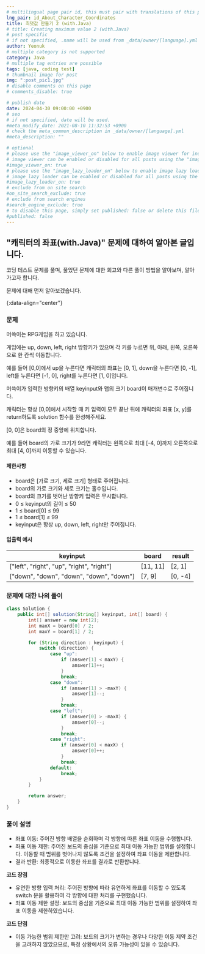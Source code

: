 ```yaml
---
# multilingual page pair id, this must pair with translations of this page. (This name must be unique)
lng_pair: id_About_Character_Coordinates
title: 최댓값 만들기 2 (with.Java)
# title: Creating maximum value 2 (with.Java)
# post specific
# if not specified, .name will be used from _data/owner/[language].yml
author: Yeonuk
# multiple category is not supported
category: Java
# multiple tag entries are possible
tags: [java, coding test]
# thumbnail image for post
img: ":post_pic1.jpg"
# disable comments on this page
# comments_disable: true

# publish date
date: 2024-04-30 09:00:00 +0900
# seo
# if not specified, date will be used.
#meta_modify_date: 2021-08-10 11:32:53 +0900
# check the meta_common_description in _data/owner/[language].yml
#meta_description: ""

# optional
# please use the "image_viewer_on" below to enable image viewer for individual pages or posts (_posts/ or [language]/_posts folders).
# image viewer can be enabled or disabled for all posts using the "image_viewer_posts: true" setting in _data/conf/main.yml.
#image_viewer_on: true
# please use the "image_lazy_loader_on" below to enable image lazy loader for individual pages or posts (_posts/ or [language]/_posts folders).
# image lazy loader can be enabled or disabled for all posts using the "image_lazy_loader_posts: true" setting in _data/conf/main.yml.
#image_lazy_loader_on: true
# exclude from on site search
#on_site_search_exclude: true
# exclude from search engines
#search_engine_exclude: true
# to disable this page, simply set published: false or delete this file
#published: false
---
```


<!-- outline-start -->

## "캐릭터의 좌표(with.Java)" 문제에 대하여 알아본 글입니다.

코딩 테스트 문제를 풀며, 풀었던 문제에 대한 회고와 다른 풀이 방법을 알아보며, 알아가고자 합니다.

문제에 대해 먼저 알아보겠습니다.

{:data-align="center"}

<!-- outline-end -->

### 문제

머쓱이는 RPG게임을 하고 있습니다.

게임에는 up, down, left, right 방향키가 있으며 각 키를 누르면 위, 아래, 왼쪽, 오른쪽으로 한 칸씩 이동합니다.

예를 들어 [0,0]에서 up을 누른다면 캐릭터의 좌표는 [0, 1], down을 누른다면 [0, -1], left를 누른다면 [-1, 0], right를 누른다면 [1, 0]입니다.

머쓱이가 입력한 방향키의 배열 keyinput와 맵의 크기 board이 매개변수로 주어집니다.

캐릭터는 항상 [0,0]에서 시작할 때 키 입력이 모두 끝난 뒤에 캐릭터의 좌표 [x, y]를 return하도록 solution 함수를 완성해주세요.

[0, 0]은 board의 정 중앙에 위치합니다.

예를 들어 board의 가로 크기가 9라면 캐릭터는 왼쪽으로 최대 [-4, 0]까지 오른쪽으로 최대 [4, 0]까지 이동할 수 있습니다.

#### 제한사항

- board은 [가로 크기, 세로 크기] 형태로 주어집니다.
- board의 가로 크기와 세로 크기는 홀수입니다.
- board의 크기를 벗어난 방향키 입력은 무시합니다.
- 0 ≤ keyinput의 길이 ≤ 50
- 1 ≤ board[0] ≤ 99
- 1 ≤ board[1] ≤ 99
- keyinput은 항상 up, down, left, right만 주어집니다.

#### 입출력 예시

| keyinput                                  | board    | result  |
| ----------------------------------------- | -------- | ------- |
| ["left", "right", "up", "right", "right"] | [11, 11] | [2, 1]  |
| ["down", "down", "down", "down", "down"]  | [7, 9]   | [0, -4] |

<!-- | dots                                 | result |
| ------------------------------------ | ------ |
| [[1, 1], [2, 1], [2, 2], [1, 2]]     | 1      |
| [[-1, -1], [1, 1], [1, -1], [-1, 1]] | 4      | -->

### 문제에 대한 나의 풀이

```java
class Solution {
    public int[] solution(String[] keyinput, int[] board) {
        int[] answer = new int[2];
        int maxX = board[0] / 2;
        int maxY = board[1] / 2;

        for (String direction : keyinput) {
            switch (direction) {
                case "up":
                    if (answer[1] < maxY) {
                        answer[1]++;
                    }
                    break;
                case "down":
                    if (answer[1] > -maxY) {
                        answer[1]--;
                    }
                    break;
                case "left":
                    if (answer[0] > -maxX) {
                        answer[0]--;
                    }
                    break;
                case "right":
                    if (answer[0] < maxX) {
                        answer[0]++;
                    }
                    break;
                default:
                    break;
            }
        }

        return answer;
    }
}
```

### 풀이 설명

- 좌표 이동: 주어진 방향 배열을 순회하며 각 방향에 따른 좌표 이동을 수행합니다.
- 좌표 이동 제한: 주어진 보드의 중심을 기준으로 최대 이동 가능한 범위를 설정합니다. 이동할 때 범위를 벗어나지 않도록 조건을 설정하여 좌표 이동을 제한합니다.
- 결과 반환: 최종적으로 이동한 좌표를 결과로 반환합니다.

**코드 장점**

- 유연한 방향 입력 처리: 주어진 방향에 따라 유연하게 좌표를 이동할 수 있도록 switch 문을 활용하여 각 방향에 대한 처리를 구현했습니다.
- 좌표 이동 제한 설정: 보드의 중심을 기준으로 최대 이동 가능한 범위를 설정하여 좌표 이동을 제한하였습니다.

**코드 단점**

- 이동 가능한 범위 제한만 고려: 보드의 크기가 변하는 경우나 다양한 이동 제약 조건을 고려하지 않았으므로, 특정 상황에서의 오류 가능성이 있을 수 있습니다.
